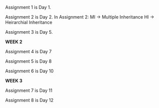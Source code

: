 Assignment 1 is Day 1.

Assignment 2 is Day 2.
In Assignment 2:
MI -> Multiple Inheritance
HI -> Heirarchial Inheritance

Assignment 3 is Day 5.

**WEEK 2**

Assignment 4 is Day 7

Assignment 5 is Day 8

Assignment 6 is Day 10

**WEEK 3**

Assignment 7 is Day 11

Assignment 8 is Day 12
